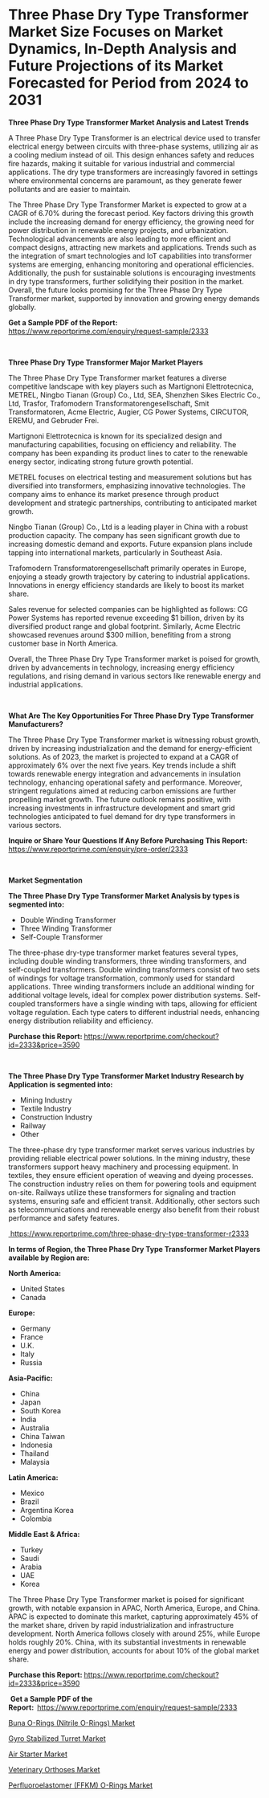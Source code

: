 <p><h1>Three Phase Dry Type Transformer Market Size Focuses on Market Dynamics, In-Depth Analysis and Future Projections of its Market Forecasted for Period from 2024 to 2031</h1></p><p><strong>Three Phase Dry Type Transformer Market Analysis and Latest Trends</strong></p>
<p><p>A Three Phase Dry Type Transformer is an electrical device used to transfer electrical energy between circuits with three-phase systems, utilizing air as a cooling medium instead of oil. This design enhances safety and reduces fire hazards, making it suitable for various industrial and commercial applications. The dry type transformers are increasingly favored in settings where environmental concerns are paramount, as they generate fewer pollutants and are easier to maintain.</p><p>The Three Phase Dry Type Transformer Market is expected to grow at a CAGR of 6.70% during the forecast period. Key factors driving this growth include the increasing demand for energy efficiency, the growing need for power distribution in renewable energy projects, and urbanization. Technological advancements are also leading to more efficient and compact designs, attracting new markets and applications. Trends such as the integration of smart technologies and IoT capabilities into transformer systems are emerging, enhancing monitoring and operational efficiencies. Additionally, the push for sustainable solutions is encouraging investments in dry type transformers, further solidifying their position in the market. Overall, the future looks promising for the Three Phase Dry Type Transformer market, supported by innovation and growing energy demands globally.</p></p>
<p><strong>Get a Sample PDF of the Report:&nbsp;</strong> <a href="https://www.reportprime.com/enquiry/request-sample/2333">https://www.reportprime.com/enquiry/request-sample/2333</a></p>
<p>&nbsp;</p>
<p><strong>Three Phase Dry Type Transformer Major Market Players</strong></p>
<p><p>The Three Phase Dry Type Transformer market features a diverse competitive landscape with key players such as Martignoni Elettrotecnica, METREL, Ningbo Tianan (Group) Co., Ltd, SEA, Shenzhen Sikes Electric Co., Ltd, Trasfor, Trafomodern Transformatorengesellschaft, Smit Transformatoren, Acme Electric, Augier, CG Power Systems, CIRCUTOR, EREMU, and Gebruder Frei. </p><p>Martignoni Elettrotecnica is known for its specialized design and manufacturing capabilities, focusing on efficiency and reliability. The company has been expanding its product lines to cater to the renewable energy sector, indicating strong future growth potential.</p><p>METREL focuses on electrical testing and measurement solutions but has diversified into transformers, emphasizing innovative technologies. The company aims to enhance its market presence through product development and strategic partnerships, contributing to anticipated market growth.</p><p>Ningbo Tianan (Group) Co., Ltd is a leading player in China with a robust production capacity. The company has seen significant growth due to increasing domestic demand and exports. Future expansion plans include tapping into international markets, particularly in Southeast Asia.</p><p>Trafomodern Transformatorengesellschaft primarily operates in Europe, enjoying a steady growth trajectory by catering to industrial applications. Innovations in energy efficiency standards are likely to boost its market share.</p><p>Sales revenue for selected companies can be highlighted as follows: CG Power Systems has reported revenue exceeding $1 billion, driven by its diversified product range and global footprint. Similarly, Acme Electric showcased revenues around $300 million, benefiting from a strong customer base in North America.</p><p>Overall, the Three Phase Dry Type Transformer market is poised for growth, driven by advancements in technology, increasing energy efficiency regulations, and rising demand in various sectors like renewable energy and industrial applications.</p></p>
<p>&nbsp;</p>
<p><strong>What Are The Key Opportunities For Three Phase Dry Type Transformer Manufacturers?</strong></p>
<p><p>The Three Phase Dry Type Transformer market is witnessing robust growth, driven by increasing industrialization and the demand for energy-efficient solutions. As of 2023, the market is projected to expand at a CAGR of approximately 6% over the next five years. Key trends include a shift towards renewable energy integration and advancements in insulation technology, enhancing operational safety and performance. Moreover, stringent regulations aimed at reducing carbon emissions are further propelling market growth. The future outlook remains positive, with increasing investments in infrastructure development and smart grid technologies anticipated to fuel demand for dry type transformers in various sectors.</p></p>
<p><strong>Inquire or Share Your Questions If Any Before Purchasing This Report:</strong> <a href="https://www.reportprime.com/enquiry/pre-order/2333">https://www.reportprime.com/enquiry/pre-order/2333</a></p>
<p>&nbsp;</p>
<p><strong>Market Segmentation</strong></p>
<p><strong>The Three Phase Dry Type Transformer Market Analysis by types is segmented into:</strong></p>
<p><ul><li>Double Winding Transformer</li><li>Three Winding Transformer</li><li>Self-Couple Transformer</li></ul></p>
<p><p>The three-phase dry-type transformer market features several types, including double winding transformers, three winding transformers, and self-coupled transformers. Double winding transformers consist of two sets of windings for voltage transformation, commonly used for standard applications. Three winding transformers include an additional winding for additional voltage levels, ideal for complex power distribution systems. Self-coupled transformers have a single winding with taps, allowing for efficient voltage regulation. Each type caters to different industrial needs, enhancing energy distribution reliability and efficiency.</p></p>
<p><strong>Purchase this Report:&nbsp;</strong><a href="https://www.reportprime.com/checkout?id=2333&price=3590">https://www.reportprime.com/checkout?id=2333&price=3590</a></p>
<p>&nbsp;</p>
<p><strong>The Three Phase Dry Type Transformer Market Industry Research by Application is segmented into:</strong></p>
<p><ul><li>Mining Industry</li><li>Textile Industry</li><li>Construction Industry</li><li>Railway</li><li>Other</li></ul></p>
<p><p>The three-phase dry type transformer market serves various industries by providing reliable electrical power solutions. In the mining industry, these transformers support heavy machinery and processing equipment. In textiles, they ensure efficient operation of weaving and dyeing processes. The construction industry relies on them for powering tools and equipment on-site. Railways utilize these transformers for signaling and traction systems, ensuring safe and efficient transit. Additionally, other sectors such as telecommunications and renewable energy also benefit from their robust performance and safety features.</p></p>
<p><a href="https://www.reportprime.com/three-phase-dry-type-transformer-r2333">&nbsp;https://www.reportprime.com/three-phase-dry-type-transformer-r2333</a></p>
<p><strong>In terms of Region, the Three Phase Dry Type Transformer Market Players available by Region are:</strong></p>
<p>
    <p> <strong> North America: </strong>
        <ul>
            <li>United States</li>
            <li>Canada</li>
        </ul>
        </p> 
    <p> <strong> Europe: </strong>
        <ul>
            <li>Germany</li>
            <li>France</li>
            <li>U.K.</li>
            <li>Italy</li>
            <li>Russia</li>
        </ul>
        </p> 
    <p> <strong> Asia-Pacific: </strong>
        <ul>
            <li>China</li>
            <li>Japan</li>
            <li>South Korea</li>
            <li>India</li>
            <li>Australia</li>
            <li>China Taiwan</li>
            <li>Indonesia</li>
            <li>Thailand</li>
            <li>Malaysia</li>
        </ul>
        </p> 
    <p> <strong> Latin America: </strong>
        <ul>
            <li>Mexico</li>
            <li>Brazil</li>
            <li>Argentina Korea</li>
            <li>Colombia</li>
        </ul>
        </p> 
    <p> <strong> Middle East & Africa: </strong>
        <ul>
            <li>Turkey</li>
            <li>Saudi</li>
            <li>Arabia</li>
            <li>UAE</li>
            <li>Korea</li>
        </ul>
    </p>
    </p>
<p><p>The Three Phase Dry Type Transformer market is poised for significant growth, with notable expansion in APAC, North America, Europe, and China. APAC is expected to dominate this market, capturing approximately 45% of the market share, driven by rapid industrialization and infrastructure development. North America follows closely with around 25%, while Europe holds roughly 20%. China, with its substantial investments in renewable energy and power distribution, accounts for about 10% of the global market share.</p></p>
<p><strong>Purchase this Report: </strong><a href="https://www.reportprime.com/checkout?id=2333&price=3590">https://www.reportprime.com/checkout?id=2333&price=3590</a></p>
<p>&nbsp;<strong>Get a Sample PDF of the Report:&nbsp;&nbsp;</strong><a href="https://www.reportprime.com/enquiry/request-sample/2333">https://www.reportprime.com/enquiry/request-sample/2333</a></p>
<p><strong></strong></p>
<p><p><a href="https://issuu.com/reportprime-2/docs/buna-o-rings-nitrile-o-rings-market_d6ea791548c319">Buna O-Rings (Nitrile O-Rings) Market</a></p><p><a href="https://github.com/AnnDiaz698/Market-Research-Report-List-1/blob/main/gyro-stabilized-turret-market.md">Gyro Stabilized Turret Market</a></p><p><a href="https://www.linkedin.com/pulse/air-starter-market-industry-trends-forecast-period-from-2024-1qi5f?trackingId=Kxua4P4MTge4JWzvPpCtcA%3D%3D">Air Starter Market</a></p><p><a href="https://medium.com/@lindakreitz382024/insights-into-the-veterinary-orthoses-market-size-which-is-expanding-with-a-14-5-5830020067b1">Veterinary Orthoses Market</a></p><p><a href="https://issuu.com/reportprime-2/docs/perfluoroelastomer-ffkm-o-rings-mar_2336e11e176385">Perfluoroelastomer (FFKM) O-Rings Market</a></p></p>